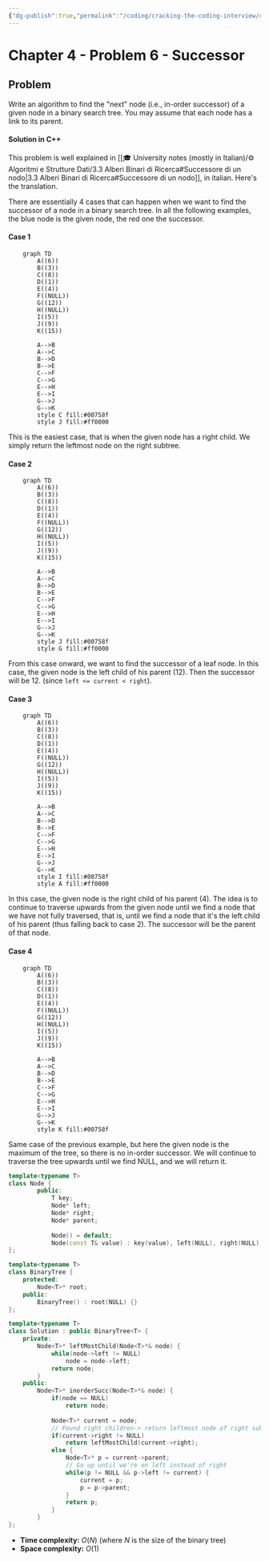 ```yaml
---
{"dg-publish":true,"permalink":"/coding/cracking-the-coding-interview/chapter-4/problem-6-successor/","created":"2023-02-22T21:12:03.239+01:00","updated":"2023-02-22T21:12:03.239+01:00"}
---
```


# Chapter 4 - Problem 6 - Successor
## Problem
Write an algorithm to find the "next" node (i.e., in-order successor) of a given node in a binary search tree. You may assume that each node has a link to its parent.
#### Solution in C++
This problem is well explained in [[🎓 University notes (mostly in Italian)/⚙️ Algoritmi e Strutture Dati/3.3 Alberi Binari di Ricerca#Successore di un nodo\|3.3 Alberi Binari di Ricerca#Successore di un nodo]], in italian. Here's the translation.

There are essentially 4 cases that can happen when we want to find the successor of a node in a binary search tree.
In all the following examples, the blue node is the given node, the red one the successor.
#### Case 1
```mermaid
	graph TD
		A((6))
		B((3))
	    C((8))
	    D((1))
	    E((4))
	    F((NULL))
	    G((12))
	    H((NULL))
	    I((5))
	    J((9))
	    K((15))

		A-->B
		A-->C
		B-->D
		B-->E
		C-->F
		C-->G
		E-->H
		E-->I
		G-->J
		G-->K
		style C fill:#00758f
		style J fill:#ff0000
```
This is the easiest case, that is when the given node has a right child. We simply return the leftmost node on the right subtree.

#### Case 2
```mermaid
	graph TD
		A((6))
		B((3))
	    C((8))
	    D((1))
	    E((4))
	    F((NULL))
	    G((12))
	    H((NULL))
	    I((5))
	    J((9))
	    K((15))

		A-->B
		A-->C
		B-->D
		B-->E
		C-->F
		C-->G
		E-->H
		E-->I
		G-->J
		G-->K
		style J fill:#00758f
		style G fill:#ff0000
```
From this case onward, we want to find the successor of a leaf node. In this case, the given node is the left child of his parent (12). Then the successor will be 12. (since `left <= current < right`).

#### Case 3
```mermaid
	graph TD
		A((6))
		B((3))
	    C((8))
	    D((1))
	    E((4))
	    F((NULL))
	    G((12))
	    H((NULL))
	    I((5))
	    J((9))
	    K((15))

		A-->B
		A-->C
		B-->D
		B-->E
		C-->F
		C-->G
		E-->H
		E-->I
		G-->J
		G-->K
		style I fill:#00758f
		style A fill:#ff0000
```
In this case, the given node is the right child of his parent (4). The idea is to continue to traverse upwards from
the given node until we find a node that we have not fully traversed, that is, until we find a node that it's the left child of his parent (thus falling back to case 2). The successor will be the parent of that node.

#### Case 4
```mermaid
	graph TD
		A((6))
		B((3))
	    C((8))
	    D((1))
	    E((4))
	    F((NULL))
	    G((12))
	    H((NULL))
	    I((5))
	    J((9))
	    K((15))

		A-->B
		A-->C
		B-->D
		B-->E
		C-->F
		C-->G
		E-->H
		E-->I
		G-->J
		G-->K
		style K fill:#00758f
```
Same case of the previous example, but here the given node is the maximum of the tree, so there is
no in-order successor. We will continue to traverse the tree upwards until we find NULL, and we will return it.

```cpp
template<typename T>
class Node {
        public:
            T key;
            Node* left;
            Node* right;
            Node* parent;
            
            Node() = default;
            Node(const T& value) : key(value), left(NULL), right(NULL), parent(NULL) {}
};

template<typename T>    
class BinaryTree {
    protected:
        Node<T>* root;
    public:
        BinaryTree() : root(NULL) {}
};

template<typename T>    
class Solution : public BinaryTree<T> {
    private:
        Node<T>* leftMostChild(Node<T>*& node) {
            while(node->left != NULL)
                node = node->left;
            return node;
        }
    public:
        Node<T>* inorderSucc(Node<T>*& node) {
            if(node == NULL)
                return node;
            
            Node<T>* current = node;
            // Found right children-> return leftmost node of right subtree
            if(current->right != NULL)
                return leftMostChild(current->right);
            else {
                Node<T>* p = current->parent;
                // Go up until we're on left instead of right
                while(p != NULL && p->left != current) {
                    current = p;
                    p = p->parent;
                }
                return p;
            }
        }
};
```
- **Time complexity:** $O(N)$ (where _N_ is the size of the binary tree)
- **Space complexity:** $O(1)$